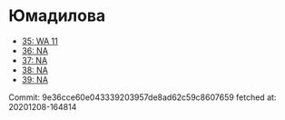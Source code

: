 # Юмадилова
- [35: WA 11](35.md)
- [36: NA](36.md)
- [37: NA](37.md)
- [38: NA](38.md)
- [39: NA](39.md)

Commit: 9e36cce60e043339203957de8ad62c59c8607659
 fetched at: 20201208-164814

